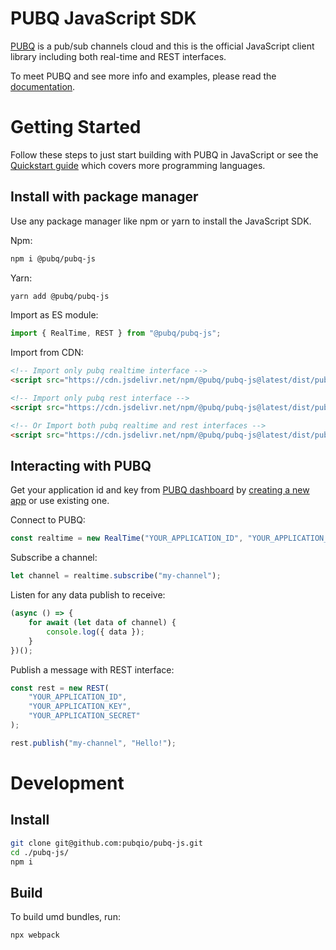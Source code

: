 # PUBQ JavaScript SDK

[PUBQ](https://pubq.io) is a pub/sub channels cloud and this is the official JavaScript client library including both real-time and REST interfaces.

To meet PUBQ and see more info and examples, please read the [documentation](https://pubq.io/docs).

# Getting Started

Follow these steps to just start building with PUBQ in JavaScript or see the [Quickstart guide](https://pubq.io/docs/getting-started/quickstart) which covers more programming languages.

## Install with package manager

Use any package manager like npm or yarn to install the JavaScript SDK.

Npm:

```bash
npm i @pubq/pubq-js
```

Yarn:

```bash
yarn add @pubq/pubq-js
```

Import as ES module:

```js
import { RealTime, REST } from "@pubq/pubq-js";
```

Import from CDN:

```html
<!-- Import only pubq realtime interface -->
<script src="https://cdn.jsdelivr.net/npm/@pubq/pubq-js@latest/dist/pubq-realtime.js"></script>

<!-- Import only pubq rest interface -->
<script src="https://cdn.jsdelivr.net/npm/@pubq/pubq-js@latest/dist/pubq-rest.js"></script>

<!-- Or Import both pubq realtime and rest interfaces -->
<script src="https://cdn.jsdelivr.net/npm/@pubq/pubq-js@latest/dist/pubq-all.js"></script>
```

## Interacting with PUBQ

Get your application id and key from [PUBQ dashboard](https://dashboard.pubq.io) by [creating a new app](https://dashboard.pubq.io/applications/create) or use existing one.

Connect to PUBQ:

```js
const realtime = new RealTime("YOUR_APPLICATION_ID", "YOUR_APPLICATION_KEY");
```

Subscribe a channel:

```js
let channel = realtime.subscribe("my-channel");
```

Listen for any data publish to receive:

```js
(async () => {
    for await (let data of channel) {
        console.log({ data });
    }
})();
```

Publish a message with REST interface:

```js
const rest = new REST(
    "YOUR_APPLICATION_ID",
    "YOUR_APPLICATION_KEY",
    "YOUR_APPLICATION_SECRET"
);

rest.publish("my-channel", "Hello!");
```

# Development

## Install

```bash
git clone git@github.com:pubqio/pubq-js.git
cd ./pubq-js/
npm i
```

## Build

To build umd bundles, run:

```bash
npx webpack
```
